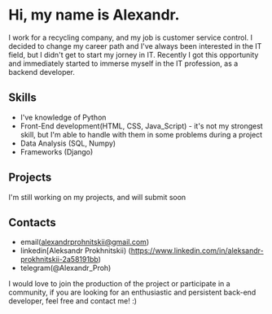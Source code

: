 # Hi, my name is Alexandr.
I work for a recycling company, and my job is customer service control. I decided to change my career path and I've always been interested in the IT field, but I didn't get to start my jorney in IT. Recently I got this opportunity and immediately started to immerse myself in the IT profession, as a backend developer.
## Skills
- I've knowledge of Python 
- Front-End development(HTML, CSS, Java_Script) - it's not my strongest skill, but I'm able to handle with them in some problems during a project
- Data Analysis (SQL, Numpy)
- Frameworks (Django)
## Projects
I'm still working on my projects, and will submit soon
## Contacts
- email(alexandrprohnitskii@gmail.com)
- linkedin[Aleksandr Prokhnitskii) (https://www.linkedin.com/in/aleksandr-prokhnitskii-2a58191bb)
- telegram(@Alexandr_Proh)

I would love to join the production of the project or participate in a community, if you are looking for an enthusiastic and persistent back-end developer, feel free and contact me! :)
